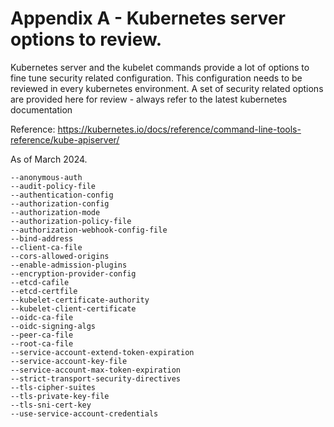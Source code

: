 # Appendix A - Kubernetes server options to review.  
  
Kubernetes server and the kubelet commands provide a lot of options to fine tune security related configuration. This configuration needs to be reviewed in every kubernetes environment. A set of security related options are provided here for review - always refer to the latest kubernetes documentation   
  
Reference: https://kubernetes.io/docs/reference/command-line-tools-reference/kube-apiserver/  
  
As of March 2024.  
  
    --anonymous-auth  
    --audit-policy-file  
    --authentication-config  
    --authorization-config  
    --authorization-mode  
    --authorization-policy-file  
    --authorization-webhook-config-file  
    --bind-address  
    --client-ca-file  
    --cors-allowed-origins  
    --enable-admission-plugins  
    --encryption-provider-config  
    --etcd-cafile  
    --etcd-certfile  
    --kubelet-certificate-authority  
    --kubelet-client-certificate  
    --oidc-ca-file  
    --oidc-signing-algs  
    --peer-ca-file  
    --root-ca-file  
    --service-account-extend-token-expiration  
    --service-account-key-file  
    --service-account-max-token-expiration  
    --strict-transport-security-directives  
    --tls-cipher-suites  
    --tls-private-key-file  
    --tls-sni-cert-key  
    --use-service-account-credentials  
